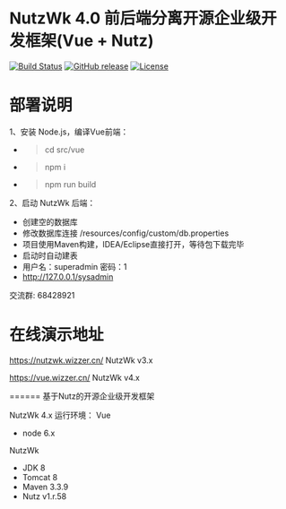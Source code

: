 NutzWk 4.0 前后端分离开源企业级开发框架(Vue + Nutz)
======

[![Build Status](https://travis-ci.org/Wizzercn/NutzWk.png?branch=bootstrap)](https://travis-ci.org/Wizzercn/NutzWk)
[![GitHub release](https://img.shields.io/github/release/Wizzercn/NutzWk.svg)](https://github.com/Wizzercn/NutzWk/releases)
[![License](https://img.shields.io/badge/license-Apache%202-4EB1BA.svg)](https://www.apache.org/licenses/LICENSE-2.0.html)

部署说明
======
1、安装 Node.js，编译Vue前端：
*   >cd src/vue
*   >npm i
*   >npm run build

2、启动 NutzWk 后端：
*   创建空的数据库
*   修改数据库连接 /resources/config/custom/db.properties
*   项目使用Maven构建，IDEA/Eclipse直接打开，等待包下载完毕
*   启动时自动建表
*   用户名：superadmin  密码：1
*   http://127.0.0.1/sysadmin

交流群: 68428921

在线演示地址
======
https://nutzwk.wizzer.cn/                 NutzWk v3.x

https://vue.wizzer.cn/                 NutzWk v4.x

======
基于Nutz的开源企业级开发框架

NutzWk 4.x 运行环境：
Vue
*   node 6.x

NutzWk
*   JDK 8
*   Tomcat 8
*   Maven 3.3.9
*   Nutz v1.r.58
